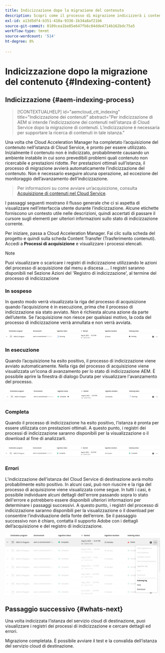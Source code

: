 ```yaml
---
title: Indicizzazione dopo la migrazione del contenuto
description: Scopri come il processo di migrazione indicizzerà i contenuti acquisiti nell’istanza del Cloud Service di destinazione.
exl-id: a13d5df4-b351-410a-9336-1b34a8af21b6
source-git-commit: 0109cea1be85e647fb6c04dde4714b162bdc75a5
workflow-type: tm+mt
source-wordcount: '514'
ht-degree: 8%

---
```


# Indicizzazione dopo la migrazione del contenuto {#Indexing-content}

## Indicizzazione {#aem-indexing-process}

>[!CONTEXTUALHELP]
>id="aemcloud_ctt_indexing"
>title="Indicizzazione dei contenuti"
>abstract="Per indicizzazione di AEM si intende l’indicizzazione dei contenuti nell’istanza di Cloud Service dopo la migrazione di contenuti. L’indicizzazione è necessaria per supportare la ricerca di contenuti in tale istanza."

Una volta che Cloud Acceleration Manager ha completato l’acquisizione del contenuto nell’istanza di Cloud Service, è pronto per essere utilizzato. Inizialmente il contenuto non è indicizzato, probabilmente causando un ambiente instabile in cui sono prevedibili problemi quali contenuto non ricercabile e prestazioni ridotte.
Per prestazioni ottimali sull’istanza, il processo di migrazione avvierà automaticamente l’indicizzazione del contenuto. Non è necessario eseguire alcuna operazione, ad eccezione del monitoraggio dell’avanzamento dell’indicizzazione.

> Per informazioni su come avviare un’acquisizione, consulta [Acquisizione di contenuti nel Cloud Service](/help/journey-migration/content-transfer-tool/using-content-transfer-tool/ingesting-content.md).

I passaggi seguenti mostrano il flusso generale che ci si aspetta di visualizzare nell’interfaccia utente durante l’indicizzazione. Alcune etichette forniscono un contesto utile nelle descrizioni, quindi accertati di passare il cursore sugli elementi per ulteriori informazioni sullo stato di indicizzazione corrente.

Per iniziare, passa a Cloud Acceleration Manager. Fai clic sulla scheda del progetto e quindi sulla scheda Content Transfer (Trasferimento contenuti). Accedi a **Processi di acquisizione**
e visualizzare i processi elencati.

>[!NOTE]
>Puoi visualizzare o scaricare i registri di indicizzazione utilizzando le azioni del processo di acquisizione dal menu a discesa .... I registri saranno disponibili nel
> Sezione Azioni del &#39;Registro di indicizzazione&#39;, al termine del processo di indicizzazione

### In sospeso

In questo modo verrà visualizzata la riga del processo di acquisizione quando l’acquisizione è in esecuzione, prima che il processo di indicizzazione sia stato avviato. Non è richiesta alcuna azione da parte dell’utente. Se l’acquisizione non riesce per qualsiasi motivo, la coda del processo di indicizzazione verrà annullata e non verrà avviata.

![immagine](/help/journey-migration/content-transfer-tool/assets-indexing/pending.png)

### In esecuzione

Quando l’acquisizione ha esito positivo, il processo di indicizzazione viene avviato automaticamente. Nella riga del processo di acquisizione viene visualizzata un’icona di avanzamento per lo stato di indicizzazione AEM. È possibile aprire la finestra di dialogo Durata per visualizzare l&#39;avanzamento del processo.

![immagine](/help/journey-migration/content-transfer-tool/assets-indexing/running.png)

### Completa

Quando il processo di indicizzazione ha esito positivo, l’istanza è pronta per essere utilizzata con prestazioni ottimali. A questo punto, i registri dei processi di indicizzazione saranno disponibili per la visualizzazione o il download al fine di analizzarli.

![immagine](/help/journey-migration/content-transfer-tool/assets-indexing/complete.png)

### Errori

L’indicizzazione dell’istanza del Cloud Service di destinazione avrà molto probabilmente esito positivo. In alcuni casi, può non riuscire e la riga del processo di acquisizione viene visualizzata come segue. In tutti i casi, è possibile individuare alcuni dettagli dell&#39;errore passando sopra lo stato dell&#39;errore e potrebbero essere disponibili ulteriori informazioni per determinare i passaggi successivi. A questo punto, i registri del processo di indicizzazione saranno disponibili per la visualizzazione o il download per consentire l’individuazione della fonte dell’errore. Se il passaggio successivo non è chiaro, contatta il supporto Adobe con i dettagli dell’acquisizione e del registro di indicizzazione.

![immagine](/help/journey-migration/content-transfer-tool/assets-indexing/failed.png)

## Passaggio successivo {#whats-next}

Una volta indicizzata l’istanza del servizio cloud di destinazione, puoi visualizzare i registri dei processi di indicizzazione e cercare dettagli ed errori.

Migrazione completata. È possibile avviare il test e la convalida dell’istanza del servizio cloud di destinazione.
